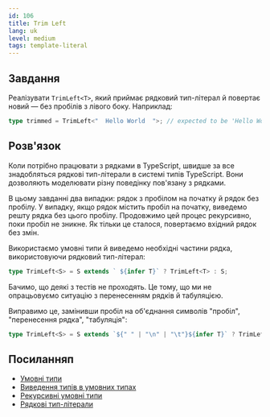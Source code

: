 ```yaml
---
id: 106
title: Trim Left
lang: uk
level: medium
tags: template-literal
---
```


## Завдання

Реалізувати `TrimLeft<T>`, який приймає рядковий тип-літерал й повертає новий — без пробілів з лівого боку.
Наприклад:

```typescript
type trimmed = TrimLeft<"  Hello World  ">; // expected to be 'Hello World  '
```

## Розв'язок

Коли потрібно працювати з рядками в TypeScript, швидше за все знадобляться рядкові тип-літерали в системі типів TypeScript.
Вони дозволяють моделювати різну поведінку пов'язану з рядками.

В цьому завданні два випадки: рядок з пробілом на початку й рядок без пробілу.
У випадку, якщо рядок містить пробіл на початку, виведемо решту рядка без цього пробілу.
Продовжимо цей процес рекурсивно, поки пробіл не зникне.
Як тільки це сталося, повертаємо вхідний рядок без змін.

Використаємо умовні типи й виведемо необхідні частини рядка, використовуючи рядковий тип-літерал:

```typescript
type TrimLeft<S> = S extends ` ${infer T}` ? TrimLeft<T> : S;
```

Бачимо, що деякі з тестів не проходять.
Це тому, що ми не опрацьовуємо ситуацію з перенесенням рядків й табуляцією.

Виправимо це, замінивши пробіл на об'єднання символів "пробіл", "перенесення рядка", "табуляція":

```typescript
type TrimLeft<S> = S extends `${" " | "\n" | "\t"}${infer T}` ? TrimLeft<T> : S;
```

## Посиланняп

- [Умовні типи](https://www.typescriptlang.org/docs/handbook/2/conditional-types.html)
- [Виведення типів в умовних типах](https://www.typescriptlang.org/docs/handbook/2/conditional-types.html#inferring-within-conditional-types)
- [Рекурсивні умовні типи](https://www.typescriptlang.org/docs/handbook/release-notes/typescript-4-1.html#recursive-conditional-types)
- [Рядкові тип-літерали](https://www.typescriptlang.org/docs/handbook/release-notes/typescript-4-1.html#template-literal-types)
